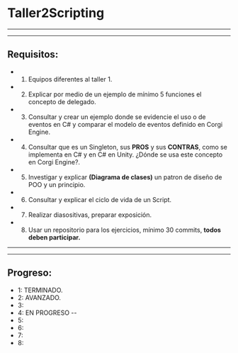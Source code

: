# Taller2Scripting
-------------
------------------

## Requisitos:
* 1. Equipos diferentes al taller 1.
* 2. Explicar por medio de un ejemplo de mínimo 5 funciones el concepto de delegado.
* 3. Consultar y crear un ejemplo donde se evidencie el uso o de eventos en C# y comparar el modelo de eventos definido en Corgi Engine.

* 4. Consultar que es un Singleton, sus **PROS** y sus **CONTRAS**, como se implementa en C# y en C# en Unity. ¿Dónde se usa este concepto en Corgi Engine?.

* 5. Investigar y explicar **(Diagrama de clases)** un patron de diseño de POO y un principio.

* 6. Consultar y explicar el ciclo de vida de un Script.

* 7. Realizar diasositivas, preparar exposición.

* 8. Usar un repositorio para los ejercicios, mínimo 30 commits, **todos deben participar.**

-------------------
-------------------
## Progreso:
* 1: TERMINADO.
* 2: AVANZADO.
* 3:
* 4: EN PROGRESO -- 
* 5: 
* 6:
* 7:
* 8:


